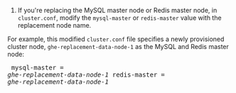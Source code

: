 1. If you're replacing the MySQL master node or Redis master node, in `cluster.conf`, modify the `mysql-master` or `redis-master` value with the replacement node name.

  For example, this modified `cluster.conf` file specifies a newly provisioned cluster node, `ghe-replacement-data-node-1` as the MySQL and Redis master node: <pre>
  mysql-master = <em>ghe-replacement-data-node-1</em>
  redis-master = <em>ghe-replacement-data-node-1</em>
  </pre>
